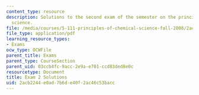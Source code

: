 ```yaml
---
content_type: resource
description: Solutions to the second exam of the semester on the principles of chemical
  science.
file: /media/courses/5-111-principles-of-chemical-science-fall-2008/2acb2244e0ad7b6de40f2ac46c53bacc_E2_FA08_key.pdf
file_type: application/pdf
learning_resource_types:
- Exams
ocw_type: OCWFile
parent_title: Exams
parent_type: CourseSection
parent_uid: 03ccb4fc-9acc-2e9a-e701-ccd83ded8e0c
resourcetype: Document
title: Exam 2 Solutions
uid: 2acb2244-e0ad-7b6d-e40f-2ac46c53bacc
---
```

